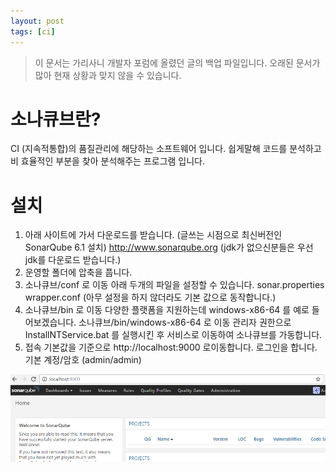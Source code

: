 ```yaml
---
layout: post
tags: [ci]
---
```


> 이 문서는 가리사니 개발자 포럼에 올렸던 글의 백업 파일입니다.
오래된 문서가 많아 현재 상황과 맞지 않을 수 있습니다.



# 소나큐브란?
CI (지속적통합)의 품질관리에 해당하는 소프트웨어 입니다.
쉽게말해 코드를 분석하고 비 효율적인 부분을 찾아 분석해주는 프로그램 입니다.


# 설치
1. 아래 사이트에 가서 다운로드를 받습니다.
(글쓰는 시점으로 최신버전인 SonarQube 6.1 설치)
http://www.sonarqube.org
(jdk가 없으신분들은 우선 jdk를 다운로드 받습니다.)
2. 운영할 폴더에 압축을 풉니다.
3. 소나큐브/conf 로 이동
아래 두개의 파일을 설정할 수 있습니다.
sonar.properties
wrapper.conf
(아무 설정을 하지 않더라도 기본 값으로 동작합니다.)
4. 소나큐브/bin 로 이동
다양한 플랫폼을 지원하는데 windows-x86-64 를 예로 들어보겠습니다.
소나큐브/bin/windows-x86-64 로 이동
관리자 권한으로 InstallNTService.bat 를 실행시킨 후 서비스로 이동하여 소나큐브를 가동합니다.
5. 접속
기본값을 기준으로 http://localhost:9000 로이동합니다.
로그인을 합니다. 기본 계정/암호 (admin/admin)

![](/file/old/186.png)